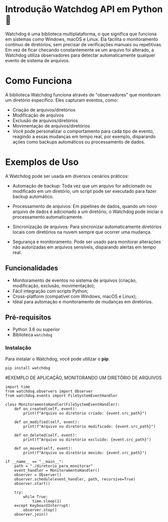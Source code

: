 

# Introdução Watchdog API em Python 🐍

Watchdog é uma biblioteca multiplataforma, o que significa que funciona em sistemas como Windows, macOS e Linux. Ela facilita o monitoramento contínuo de diretórios, sem precisar de verificações manuais ou repetitivas. Em vez de ficar checando constantemente se um arquivo foi alterado, a Watchdog utiliza observadores para detectar automaticamente qualquer evento de sistema de arquivos.

# Como Funciona

A biblioteca Watchdog funciona através de "observadores" que monitoram um diretório específico. Eles capturam eventos, como:

* Criação de arquivos/diretórios
* Modificação de arquivos
* Exclusão de arquivos/diretórios
* Movimentação de arquivos/diretórios
* Você pode personalizar o comportamento para cada tipo de evento, reagindo a essas mudanças em tempo real, por exemplo, disparando ações como backups automáticos ou processamento de dados.

# Exemplos de Uso
A Watchdog pode ser usada em diversos cenários práticos:

* Automação de backup: Toda vez que um arquivo for adicionado ou modificado em um diretório, um script pode ser executado para fazer backup automático.

* Processamento de arquivos: Em pipelines de dados, quando um novo arquivo de dados é adicionado a um diretório, o Watchdog pode iniciar o processamento automaticamente.

* Sincronização de arquivos: Para sincronizar automaticamente diretórios locais com diretórios na nuvem sempre que ocorrer uma mudança.

* Segurança e monitoramento: Pode ser usado para monitorar alterações não autorizadas em arquivos sensíveis, disparando alertas em tempo real.

## Funcionalidades

- Monitoramento de eventos no sistema de arquivos (criação, modificação, exclusão, movimentação);
- Fácil integração com scripts Python;
- Cross-platform (compatível com Windows, macOS e Linux);
- Ideal para automação e monitoramento de mudanças em diretórios.

## Pré-requisitos

- Python 3.6 ou superior
- Biblioteca `watchdog`

### Instalação

Para instalar o Watchdog, você pode utilizar o **pip**:

```bash
pip install watchdog
````

#EXEMPLO DE APLICAÇÃO, MONITORANDO UM DIRETÓRIO DE ARQUIVOS

```
import time
from watchdog.observers import Observer
from watchdog.events import FileSystemEventHandler

class MonitoramentoHandler(FileSystemEventHandler):
    def on_created(self, event):
        print(f"Arquivo ou diretório criado: {event.src_path}")
    
    def on_modified(self, event):
        print(f"Arquivo ou diretório modificado: {event.src_path}")
    
    def on_deleted(self, event):
        print(f"Arquivo ou diretório excluído: {event.src_path}")
    
    def on_moved(self, event):
        print(f"Arquivo ou diretório movido: {event.src_path}")

if __name__ == "__main__":
    path = "./diretorio_para_monitorar"
    event_handler = MonitoramentoHandler()
    observer = Observer()
    observer.schedule(event_handler, path, recursive=True)
    observer.start()
    
    try:
        while True:
            time.sleep(1)
    except KeyboardInterrupt:
        observer.stop()
    observer.join()


